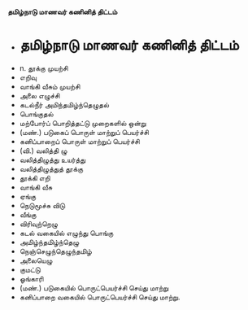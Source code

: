 **தமிழ்நாடு மாணவர் கணினித் திட்டம்**
- # தமிழ்நாடு மாணவர் கணினித் திட்டம்
- n. தூக்கு முயற்சி
- எறிவு
- வாங்கி வீசும் முயற்சி
- அலை எழுச்சி
- கடல்நீர் அமிந்தமிழ்ந்தெழுதல்
- பொங்குதல்
- மற்போர்ப் பொறித்தட்டு முறைகளில் ஒன்று
- (மண்.) படுகைப் பொருள் மாற்றுப் பெயர்ச்சி
- கனிப்பாறைப் பொருள் மாற்றுப் பெயர்ச்சி
- (வி.) வலித்தி ழு
- வலித்திழுத்து உயர்த்து
- வலித்திழுத்துத் தூக்கு
- தூக்கி எறி
- வாங்கி வீசு
- ஏங்கு
- நெடுமூச்சு விடு
- வீங்கு
- விரிவுற்றெழு
- கடல் வகையில் எழுந்து பொங்கு
- அமிழ்ந்தமிழ்ந்தெழு
- நெஞ்செழுந்தெழுந்தமிழ்
- அலையெழு
- குமட்டு
- ஓங்காரி
- (மண்.) படுகையில் பொருட்பெயர்ச்சி செய்து மாற்று
- கனிப்பாறை வகையில் பொருட்பெயர்ச்சி செய்து மாற்று.

